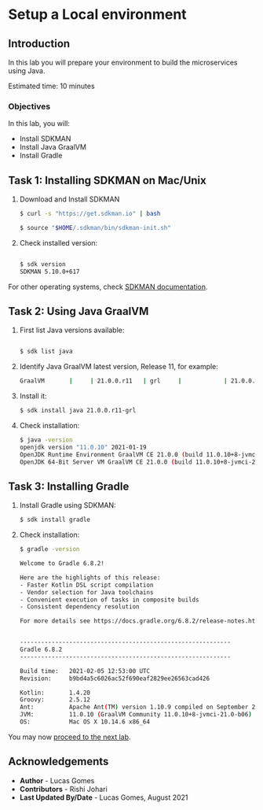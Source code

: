 # Setup a Local environment

## Introduction

In this lab you will prepare your environment to build the microservices using Java.

Estimated time: 10 minutes

### Objectives

In this lab, you will:

* Install SDKMAN
* Install Java GraalVM
* Install Gradle


## Task 1: Installing SDKMAN on Mac/Unix

1. Download and Install SDKMAN

    ```bash
    $ curl -s "https://get.sdkman.io" | bash

    $ source "$HOME/.sdkman/bin/sdkman-init.sh"
    ```

1. Check installed version:

    ```bash

    $ sdk version
    SDKMAN 5.10.0+617
    ```

For other operating systems, check [SDKMAN documentation](https://sdkman.io/install).


## Task 2: Using Java GraalVM

1. First list Java versions available:

    ```bash

    $ sdk list java
    ```

1. Identify Java GraalVM latest version, Release 11, for example:

    ```bash
    GraalVM       |     | 21.0.0.r11   | grl     |            | 21.0.0.r11-grl
    ```

1. Install it:

    ```bash
    $ sdk install java 21.0.0.r11-grl
    ```

1. Check installation:

    ```bash
    $ java -version
    openjdk version "11.0.10" 2021-01-19
    OpenJDK Runtime Environment GraalVM CE 21.0.0 (build 11.0.10+8-jvmci-21.0-b06)
    OpenJDK 64-Bit Server VM GraalVM CE 21.0.0 (build 11.0.10+8-jvmci-21.0-b06, mixed mode, sharing)
    ```

## Task 3: Installing Gradle

1. Install Gradle using SDKMAN:

    ```bash
    $ sdk install gradle
    ```

1. Check installation:

    ```bash
    $ gradle -version                                          

    Welcome to Gradle 6.8.2!

    Here are the highlights of this release:
    - Faster Kotlin DSL script compilation
    - Vendor selection for Java toolchains
    - Convenient execution of tasks in composite builds
    - Consistent dependency resolution

    For more details see https://docs.gradle.org/6.8.2/release-notes.html


    ------------------------------------------------------------
    Gradle 6.8.2
    ------------------------------------------------------------

    Build time:   2021-02-05 12:53:00 UTC
    Revision:     b9bd4a5c6026ac52f690eaf2829ee26563cad426

    Kotlin:       1.4.20
    Groovy:       2.5.12
    Ant:          Apache Ant(TM) version 1.10.9 compiled on September 27 2020
    JVM:          11.0.10 (GraalVM Community 11.0.10+8-jvmci-21.0-b06)
    OS:           Mac OS X 10.14.6 x86_64
    ```

You may now [proceed to the next lab](#next).

## Acknowledgements

* **Author** - Lucas Gomes
* **Contributors** -  Rishi Johari
* **Last Updated By/Date** - Lucas Gomes, August 2021
